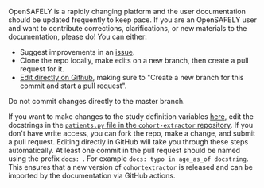 OpenSAFELY is a rapidly changing platform and the user documentation should be updated frequently to keep pace. 
If you are an OpenSAFELY user and want to contribute corrections, clarifications, or new materials to the documentation, 
please do! You can either:

* Suggest improvements in an [issue](https://github.com/opensafely/documentation/issues).
* Clone the repo locally, make edits on a new branch, then create a pull request for it.
* [Edit directly on Github](https://docs.github.com/en/github/managing-files-in-a-repository/editing-files-in-your-repository), making sure to "Create a new branch for this commit and start a pull request".

Do not commit changes directly to the master branch.

If you want to make changes to the  study definition variables [here](study-def-variables.md), edit the docstrings in the [`patients.py` file in the `cohort-extractor` repository](https://github.com/opensafely/cohort-extractor/blob/master/cohortextractor/patients.py).
If you don't have write access, you can fork the repo, make a change, and submit a pull request.
Editing directly in GitHub will take you through these steps automatically.
At least one commit in the pull request should be named using the prefix `docs: `. For example `docs: typo in age_as_of docstring`. 
This ensures that a new version of `cohortextractor` is released and can be imported by the documentation via GitHub actions.